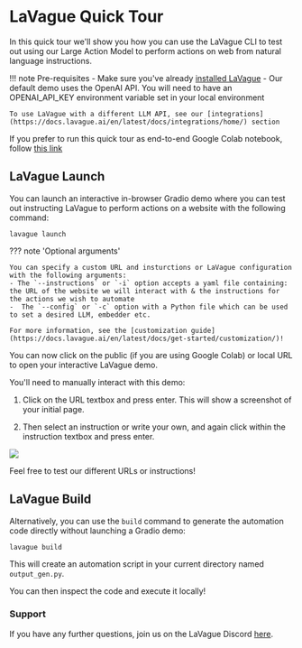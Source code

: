 # LaVague Quick Tour

In this quick tour we'll show you how you can use the LaVague CLI to test out using our Large Action Model to perform actions on web from natural language instructions.

!!! note Pre-requisites
    - Make sure you've already [installed LaVague](https://docs.lavague.ai/en/latest/docs/get-started/setting-up-la-vague/)
    - Our default demo uses the OpenAI API. You will need to have an OPENAI_API_KEY environment variable set in your local environment

    To use LaVague with a different LLM API, see our [integrations](https://docs.lavague.ai/en/latest/docs/integrations/home/) section

If you prefer to run this quick tour as end-to-end Google Colab notebook, follow [this link](https://colab.research.google.com/github/lavague-ai/lavague/blob/main/docs/docs/get-started/quick-tour-notebook/quick-tour.ipynb)

## LaVague Launch

You can launch an interactive in-browser Gradio demo where you can test out instructing LaVague to perform actions on a website with the following command:

`lavague launch`

??? note 'Optional arguments'

    You can specify a custom URL and insturctions or LaVague configuration with the following arguments:
    - The `--instructions` or `-i` option accepts a yaml file containing: the URL of the website we will interact with & the instructions for the actions we wish to automate
    -  The `--config` or `-c` option with a Python file which can be used to set a desired LLM, embedder etc.

    For more information, see the [customization guide](https://docs.lavague.ai/en/latest/docs/get-started/customization/)!

You can now click on the public (if you are using Google Colab) or local URL to open your interactive LaVague demo.

You'll need to manually interact with this demo:

1) Click on the URL textbox and press enter. This will show a screenshot of your initial page.

2) Then select an instruction or write your own, and again click within the instruction textbox and press enter.

<img src="https://raw.githubusercontent.com/lavague-ai/LaVague/main/docs/assets/launch_2_openai_py.png" />

Feel free to test our different URLs or instructions!

## LaVague Build

Alternatively, you can use the `build` command to generate the automation code directly without launching a Gradio demo:

`lavague build`

This will create an automation script in your current directory named `output_gen.py`.

You can then inspect the code and execute it locally!

### Support

If you have any further questions, join us on the LaVague Discord [here](https://discord.com/invite/SDxn9KpqX9).